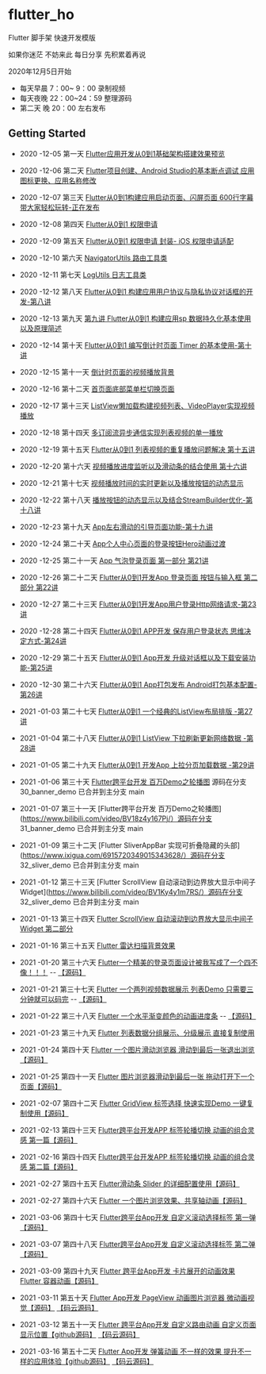 # flutter_ho

Flutter 脚手架 快速开发模版

 如果你迷茫 不妨来此 每日分享 先积累着再说

2020年12月5日开始

*  每天早晨 7：00~ 9：00 录制视频
*  每天夜晚 22：00~24：59 整理源码
*  第二天 晚 20：00 左右发布   

## Getting Started

*  2020 -12-05  第一天 [Flutter应用开发从0到1基础架构搭建效果预览](https://www.bilibili.com/video/BV1rZ4y1G7cK/)
*  2020 -12-06  第二天 [Flutter项目创建、Android Studio的基本断点调试 应用图标更换、应用名称修改](https://www.bilibili.com/video/BV1pt4y1Y7F8/)
*  2020 -12-07  第三天 [Flutter从0到1构建应用启动页面、闪屏页面 600行字幕 带大家轻松玩转-正在发布](https://www.bilibili.com/video/BV1VA41147WG/)
*  2020 -12-08  第四天 [Flutter从0到1 权限申请 ](https://www.bilibili.com/video/BV1jK4y1L795/)
*  2020 -12-09  第五天 [Flutter从0到1 权限申请 封装- iOS 权限申请适配](https://www.bilibili.com/video/BV1654y147Fr/)
*  2020 -12-10  第六天 [NavigatorUtils 路由工具类](https://www.bilibili.com/video/BV1VA41147WG/)
*  2020 -12-11  第七天 [ LogUtils 日志工具类](https://www.bilibili.com/video/BV1VA41147WG/)

*  2020 -12-12  第八天 [Flutter从0到1 构建应用用户协议与隐私协议对话框的开发-第八讲](https://www.bilibili.com/video/BV1Bi4y1571R/)
*  2020 -12-13  第九天 [第九讲 Flutter从0到1 构建应用sp 数据持久化基本使用以及原理简述](https://www.bilibili.com/video/BV1Wt4y1k7py/)
*  2020 -12-14  第十天 [ Flutter从0到1 编写倒计时页面 Timer 的基本使用-第十讲 ](https://www.bilibili.com/video/BV1pz4y1r7CS/)
*  2020 -12-15  第十一天 [ 倒计时页面的视频播放背景 ](https://www.bilibili.com/video/BV1D64y1f7re/)
*  2020 -12-16  第十二天 [ 首页面底部菜单栏切换页面](https://www.bilibili.com/video/BV1fh411Z7bX/)
*  2020 -12-17  第十三天 [ ListView懒加载构建视频列表、VideoPlayer实现视频播放](https://www.bilibili.com/video/BV16T4y1M7wh/)
*  2020 -12-18  第十四天 [ 多订阅流异步通信实现列表视频的单一播放](https://www.bilibili.com/video/BV16T4y1M7wh/)

*  2020 -12-19  第十五天 [Flutter从0到1 列表视频的重复播放问题解决 第十五讲](https://www.bilibili.com/video/BV1wz4y1r7QL/)
*  2020 -12-20  第十六天 [ 视频播放进度监听以及滑动条的结合使用 第十六讲](https://www.bilibili.com/video/BV1va4y1H7Po/)
*  2020 -12-21  第十七天 [视频播放时间的实时更新以及播放按钮的动态显示](https://www.bilibili.com/video/BV1ea4y1H7zP/)
*  2020 -12-22  第十八天 [播放按钮的动态显示以及结合StreamBuilder优化-第十八讲](https://www.bilibili.com/video/BV1op4y1z7TC/)
*  2020 -12-23 第十九天 [App左右滑动的引导页面功能-第十九讲](https://www.bilibili.com/video/BV1aK4y1V7Sw/)


*  2020 -12-24  第二十天 [App个人中心页面的登录按钮Hero动画过渡](https://www.bilibili.com/video/BV1ez4y1r7da/)
*  2020 -12-25  第二十一天 [App 气泡登录页面 第一部分 第21讲](https://www.bilibili.com/video/BV1iA411p7jy/)
*  2020 -12-26  第二十二天 [Flutter从0到1开发App 登录页面 按钮与输入框 第二部分 第22讲](https://www.bilibili.com/video/BV1k5411H7Nt/)
*  2020 -12-27  第二十三天 [Flutter从0到1开发App用户登录Http网络请求-第23讲](https://www.bilibili.com/video/BV1kK4y1V72F/)

*  2020 -12-28  第二十四天 [Flutter从0到1 APP开发 保存用户登录状态 思维决定方式-第24讲](https://www.bilibili.com/video/BV1zt4y167oo/)
*  2020 -12-29  第二十五天 [Flutter从0到1 App开发 升级对话框以及下载安装功能-第25讲](https://www.bilibili.com/video/BV1ba4y1p7xL/)
*  2020 -12-30  第二十六天 [Flutter从0到1 App打包发布 Android打包基本配置-第26讲](https://www.bilibili.com/video/BV1PK4y157B3/)


*  2021 -01-03  第二十七天 [Flutter从0到1 一个经典的ListView布局排版 -第27讲](https://www.bilibili.com/video/BV1vp4y1B7X1/)
*  2021 -01-04  第二十八天 [Flutter从0到1 ListView 下拉刷新更新网络数据 -第28讲](https://www.bilibili.com/video/BV1G54y147v6)
*  2021 -01-05  第二十九天 [Flutter从0到1 开发App 上拉分页加载数据 -第29讲](https://www.bilibili.com/video/BV1ry4y127Ae/)

* 2021 -01-06 第三十天 [Flutter跨平台开发 百万Demo之轮播图](https://www.bilibili.com/video/BV1BU4y1x7ej/)  源码在分支 30_banner_demo 已合并到主分支 main
* 2021 -01-07 第三十一天 [Flutter跨平台开发 百万Demo之轮播图](https://www.bilibili.com/video/BV18z4y167Pj/）源码在分支 31_banner_demo 已合并到主分支 main
* 2021 -01-09 第三十二天 [Flutter SliverAppBar 实现可折叠隐藏的头部](https://www.ixigua.com/6915720349015343628/）源码在分支 32_sliver_demo 已合并到主分支 main

* 2021 -01-12 第三十三天 [Flutter ScrollView 自动滚动到边界放大显示中间子Widget](https://www.bilibili.com/video/BV1Ky4y1m7RS/）源码在分支 32_sliver_demo 已合并到主分支 main
* 2021 -01-13 第三十四天 [Flutter ScrollView 自动滚动到边界放大显示中间子Widget 第二部分](https://www.bilibili.com/video/BV12h411276S/)
* 2021 -01-16 第三十五天 [Flutter 雷达扫描背景效果](https://www.bilibili.com/video/BV11A411H7jE/)

* 2021 -01-20 第三十六天 [Flutter一个精美的登录页面设计被我写成了一个四不像！！！](https://www.bilibili.com/video/BV1D5411E79Z/) -- [【源码】](https://github.com/zhaolongs/flutter-ho/blob/main/lib/src/pages/demo/demo_login.dart)
* 2021 -01-21 第三十七天 [Flutter 一个两列视频数据展示 列表Demo 只需要三分钟就可以码完](https://www.bilibili.com/video/BV1dz4y1S7E2) -- [【源码】](https://github.com/zhaolongs/flutter-ho/blob/main/lib/src/pages/demo/demo_video_list.dart)

* 2021 -01-22 第三十八天 [Flutter 一个水平渐变颜色的动画进度条](https://www.bilibili.com/video/BV19f4y1k72K/) -- [【源码】](https://github.com/zhaolongs/flutter-ho/blob/main/lib/src/pages/demo/demo_progress.dart)
* 2021 -01-23 第三十九天 [Flutter 列表数据分组展示、分级展示 直接复制使用](https://www.zhihu.com/zvideo/1336369463822979072)
* 2021 -01-24 第四十天 [Flutter 一个图片滑动浏览器 滑动到最后一张退出浏览](https://www.zhihu.com/zvideo/1336809945681829889)[【源码】](https://github.com/zhaolongs/flutter-ho/blob/main/lib/src/pages/demo/demo1/demo_image_scan_main_page.dart)
* 2021 -01-25 第四十一天 [Flutter 图片浏览器滑动到最后一张 拖动打开下一个页面](https://www.zhihu.com/zvideo/1336809945681829889)[【源码】](https://github.com/zhaolongs/flutter-ho/blob/main/lib/src/pages/demo/demo1/demo_image_scan_main_page.dart)


* 2021 -02-07 第四十二天 [Flutter GridView 标签选择 快速实现Demo 一键复制使用](https://www.zhihu.com/zvideo/1336809945681829889)[【源码】](https://github.com/zhaolongs/flutter-ho/tree/main/lib/src/pages/demo/demo3)
* 2021 -02-13 第四十三天 [Flutter跨平台开发APP 标签轮播切换 动画的组合灵感 第一篇](https://www.ixigua.com/6928734297964675592)[【源码】](https://github.com/zhaolongs/flutter-ho/tree/main/lib/src/pages/demo/demo4)
* 2021 -02-16 第四十四天 [Flutter跨平台开发APP 标签轮播切换 动画的组合灵感 第二篇](https://www.ixigua.com/6929107103776768516)[【源码】](https://github.com/zhaolongs/flutter-ho/tree/main/lib/src/pages/demo/demo4)
* 2021 -02-27 第四十五天 [Flutter滑动条 Slider 的详细配置使用](https://www.ixigua.com/6933784858019758595)[【源码】](https://github.com/zhaolongs/flutter-ho/blob/main/lib/src/pages/demo/demo5/slider_demo_page.dart)
* 2021 -02-27 第四十六天 [Flutter 一个图片浏览效果、共享轴动画](https://www.ixigua.com/6934297501512139276)[【源码】](https://github.com/zhaolongs/flutter-ho/blob/main/lib/src/pages/demo/demo6)


* 2021 -03-06 第四十七天 [Flutter跨平台App开发 自定义滚动选择标签 第一弹](https://www.zhihu.com/zvideo/1351533700161658880)[【源码】](https://github.com/zhaolongs/flutter-ho/blob/main/lib/src/pages/demo/demo7)
* 2021 -03-07 第四十八天 [Flutter跨平台App开发 自定义滚动选择标签 第二弹](https://www.zhihu.com/zvideo/1351534092543037440)[【源码】](https://github.com/zhaolongs/flutter-ho/blob/main/lib/src/pages/demo/demo7)

* 2021 -03-09 第四十九天 [Flutter 跨平台App开发 卡片展开的动画效果 Flutter 容器动画](https://www.zhihu.com/zvideo/1352926921022480384)[【源码】](https://github.com/zhaolongs/flutter-ho/blob/main/lib/src/pages/demo/demo8/animation_1_expand_card.dart)
* 2021 -03-11 第五十天 [Flutter App开发 PageView 动画图片浏览器 微动画视觉](https://www.zhihu.com/zvideo/1353261640809287680)[【源码】](https://github.com/zhaolongs/flutter-ho/blob/main/lib/src/pages/demo/demo8/animation_2_pageview_image.dart) [【码云源码】](https://gitee.com/android.long/flutter-ho/blob/main/lib/src/pages/demo/demo8/animation_2_pageview_image.dart)
* 2021 -03-12 第五十一天 [Flutter 跨平台App开发 自定义路由动画 自定义页面显示位置](https://www.zhihu.com/zvideo/1353620887812374528)[【github源码】](https://github.com/zhaolongs/flutter-ho/blob/main/lib/src/pages/demo/demo8/animation_3_grid_image.dart)  [【码云源码】](https://gitee.com/android.long/flutter-ho/blob/main/lib/src/pages/demo/demo8/animation_3_grid_image.dart)


* 2021 -03-16 第五十二天 [Flutter App开发 弹簧动画 不一样的效果 提升不一样的应用体验](https://www.ixigua.com/6940045441522205221)[【github源码】](https://github.com/zhaolongs/flutter-ho/blob/main/lib/src/pages/demo/demo9/animation_4_list_image.dart)  [【码云源码】](https://gitee.com/android.long/flutter-ho/blob/main/lib/src/pages/demo/demo9/animation_4_list_image.dart)
